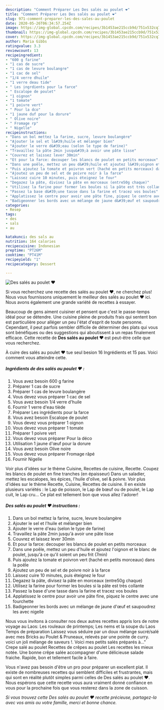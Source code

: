 ```yaml
---
description: "Comment Préparer Les Des salés au poulet ❤️"
title: "Comment Préparer Les Des salés au poulet ❤️"
slug: 971-comment-preparer-les-des-sales-au-poulet
date: 2020-05-26T06:34:57.254Z
image: https://img-global.cpcdn.com/recipes/3b1453ae215ccb9d/751x532cq70/des-sales-au-poulet-❤️-photo-principale-de-la-recette.jpg
thumbnail: https://img-global.cpcdn.com/recipes/3b1453ae215ccb9d/751x532cq70/des-sales-au-poulet-❤️-photo-principale-de-la-recette.jpg
cover: https://img-global.cpcdn.com/recipes/3b1453ae215ccb9d/751x532cq70/des-sales-au-poulet-❤️-photo-principale-de-la-recette.jpg
author: Maria Gibbs
ratingvalue: 3.3
reviewcount: 13
recipeingredient:
- "600 g farine"
- "1 cas de sucre"
- "1 cas de levure boulangre"
- "1 cac de sel"
- "1/4 verre dhuile"
- "1 verre deau tide"
- " Les ingrdients pour la farce"
- " Escalope de poulet"
- "1 oignon"
- "1 tomate"
- "1 poivre vert"
- " Pour la dco"
- "1 jaune duf pour la dorure"
- " Olive noire"
- " Fromage rp"
- " Nigelle"
recipeinstructions:
- "Dans un bol mettez la farine, sucre, levure boulangère"
- "Ajouter le sel et l&#39;huile et mélanger bien"
- "Ajouter le verre d&#39;eau (selon le type de farine)"
- "Travaillez la pâte 2min jusqu&#39;à avoir une pâte lisse"
- "Couvrez et laissez lever 30min"
- "Et pour la farce: decouper les blancs de poulet en petits morceaux"
- "Dans une poêle, mettez un peu d&#39;huile et ajoutez l&#39;oignon et le blanc de poulet, jusqu&#39;à ce qu&#39;il soient un peu frit (7min)"
- "Puis ajoutez la tomate et poivron vert (haché en petits morceaux) dans la poêle"
- "Ajoutez un peu de sel et de poivre noir à la farce"
- "Laissez cuire 10 minutes, puis éteignez le four"
- "Degazez la pâte, divisez la pâte en morceaux (entre50g chaque)"
- "Utilisez la farine pour former les boules si la pâte est très collante"
- "Passez la base d&#39;une tasse dans la farine et tracez vos boules"
- "Applatissez le centre pour avoir une pâte fine, piquez le centre avec une fourchette"
- "Badigeonner les bords avec un mélange de jaune d&#39;œuf et saupoudrez les avec nigelle"
categories:
- Resep
tags:
- des
- sals
- au

katakunci: des sals au 
nutrition: 164 calories
recipecuisine: Indonesian
preptime: "PT26M"
cooktime: "PT41M"
recipeyield: "1"
recipecategory: Dessert

---
```



![Des salés au poulet ❤️](https://img-global.cpcdn.com/recipes/3b1453ae215ccb9d/751x532cq70/des-sales-au-poulet-❤️-photo-principale-de-la-recette.jpg)

Si vous recherchez une recette des salés au poulet ❤️, ne cherchez plus! Nous vous fournissons uniquement le meilleur des salés au poulet ❤️ ici. Nous avons également une grande variété de recettes à essayer.

Beaucoup de gens aiment cuisiner et pensent que c'est le passe-temps idéal pour se détendre. Une cuisine pleine de produits frais qui sentent bon est particulière pour alléger un peu l'état d'esprit de toute personne. Cependant, il peut parfois sembler difficile de déterminer des plats qui vous sont bénéfiques ou des suggestions qui aboutissent à un repas finalement efficace. Cette recette de <strong> Des salés au poulet ❤️ </strong> est peut-être celle que vous recherchez.

<!--inarticleads1-->

À cuire des salés au poulet ❤️ tue seul besion 16 Ingrédients et 15 pas. Voici comment vous atteindre cette.

##### Ingrédients de des salés au poulet ❤️ :

1. Vous avez besoin 600 g farine
1. Préparer 1 cas de sucre
1. Préparer 1 cas de levure boulangère
1. Vous devez vous préparer 1 cac de sel
1. Vous avez besoin 1/4 verre d&#39;huile
1. Fournir 1 verre d&#39;eau tiède
1. Préparer  Les ingrédients pour la farce
1. Vous avez besoin  Escalope de poulet
1. Vous devez vous préparer 1 oignon
1. Vous devez vous préparer 1 tomate
1. Préparer 1 poivre vert
1. Vous devez vous préparer  Pour la déco
1. Utilisation 1 jaune d&#39;œuf pour la dorure
1. Vous avez besoin  Olive noire
1. Vous devez vous préparer  Fromage râpé
1. Fournir  Nigelle


Voir plus d&#39;idées sur le thème Cuisine, Recettes de cuisine, Recette. Coupez les blancs de poulet en fine tranches (en épaisseur) Dans un saladier, mettez les escalopes, les épices, l&#39;huile d&#39;olive, sel &amp; poivre. Voir plus d&#39;idées sur le thème Recette, Cuisine, Recettes de cuisine. Il en existe plusieurs variétés : le Lap de poisson, le Lap de bœuf ou de poulet, le Lap cuit, le Lap cru… Ce plat est tellement bon que vous allez l&#39;adorer! 

<!--inarticleads2-->

##### Des salés au poulet ❤️ instructions :

1. Dans un bol mettez la farine, sucre, levure boulangère
1. Ajouter le sel et l&#39;huile et mélanger bien
1. Ajouter le verre d&#39;eau (selon le type de farine)
1. Travaillez la pâte 2min jusqu&#39;à avoir une pâte lisse
1. Couvrez et laissez lever 30min
1. Et pour la farce: decouper les blancs de poulet en petits morceaux
1. Dans une poêle, mettez un peu d&#39;huile et ajoutez l&#39;oignon et le blanc de poulet, jusqu&#39;à ce qu&#39;il soient un peu frit (7min)
1. Puis ajoutez la tomate et poivron vert (haché en petits morceaux) dans la poêle
1. Ajoutez un peu de sel et de poivre noir à la farce
1. Laissez cuire 10 minutes, puis éteignez le four
1. Degazez la pâte, divisez la pâte en morceaux (entre50g chaque)
1. Utilisez la farine pour former les boules si la pâte est très collante
1. Passez la base d&#39;une tasse dans la farine et tracez vos boules
1. Applatissez le centre pour avoir une pâte fine, piquez le centre avec une fourchette
1. Badigeonner les bords avec un mélange de jaune d&#39;œuf et saupoudrez les avec nigelle


Nous vous invitons à consulter nos deux autres recettes appris lors de notre voyage au Laos: Les rouleaux de printemps; Les nems et la soupe du Laos ️ Temps de préparation Laissez vous séduire par un doux mélange sucré/salé avec mes Bricks au Poulet &amp; Pruneaux, relevés par une pointe de curry. voici un joli mélange de saveurs !. Voici mes petits salés préparés à…&#34; Crepe salé au poulet Recettes de crêpes au poulet Les recettes les mieux notée. Une bonne crêpe salée accompagner d&#39;une délicieuse salade fraiche. Rapide, bon et tellement facile à faire. 

<!--inarticleads1-->

<p>
Vous n'avez pas besoin d'être un pro pour préparer un excellent plat. Il existe de nombreuses recettes qui semblent difficiles et frustrantes, mais qui sont en réalité plutôt simples parmi celles de Des salés au poulet ❤️. Nous espérons que cette recette vous aura vraiment donné confiance en vous pour la prochaine fois que vous resterez dans la zone de cuisson.
</p>

<p>
<i>Si vous trouvez cette Des salés au poulet ❤️ recette précieuse, partagez-la avec vos amis ou votre famille, merci et bonne chance.</i>
</p>
